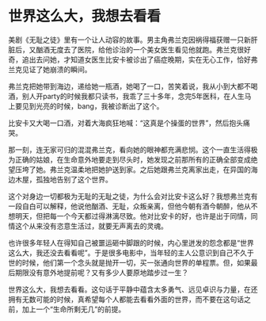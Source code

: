 # 世界这么大，我想去看看

美剧《无耻之徒》里有一个让人动容的故事。男主角弗兰克因祸得福获赠一只新肝脏后，又酗酒无度去了医院，给他诊治的一个美女医生看见他就跑。弗兰克很好奇，追出去问她，才知道女医生比安卡被诊出了癌症晚期，实在无心工作，恰好弗兰克见证了她崩溃的瞬间。 

弗兰克把她带到海边，递给她一瓶酒，她喝了一口，苦笑着说，我从小到大都不喝酒，别人开party的时候我都只读书，我乖了三十多年，念完5年医科，在人生马上要见到光亮的时候，bang，我被诊断出了这个。 

比安卡又大喝一口酒，对着大海疯狂地喊：“这真是个操蛋的世界”，然后抱头痛哭。 

那一刻，连无家可归的混混弗兰克，看向她的眼神都充满悲悯。这个一直生活得极为正确的姑娘，在生命意外地要走到尽头时，她发现之前那所有的正确全部变成绝望压垮了她。弗兰克温柔地把她护送到家。之后她跟弗兰克离家出走，在异国的海边木屋，孤独地告别了这个世界。 

这个对身边一切都极为无耻的无耻之徒，为什么会对比安卡这么好？我想弗兰克有一段自白可以解释，他说他酗酒、无耻，众叛亲离，但他今朝有酒今朝醉，他从不想明天，但把每一个今天都过得淋漓尽致。他对比安卡的好，也许是出于同情，同情这个从来没有恣意生活过，就要无声离去的灵魂。 

也许很多年轻人在得知自己被噩运砸中脚跟的时候，内心里迸发的怨念都是“世界这么大，我还没去看看呢”。于是很多电影中，当年轻的主人公意识到自己不久于世的时候，他们第一个念头就是抛开一切，买一张通向世界的单程票。但，如果最后期限没有意外地提前呢？又有多少人要原地踏步过一生？ 

世界这么大，我想去看看。这句话于平静中蕴含太多勇气、远见卓识与力量，在还拥有无数可能的时候，真希望每个人都能去看看外面的世界，而不要在这句话之前，加上一个“生命所剩无几”的前提。